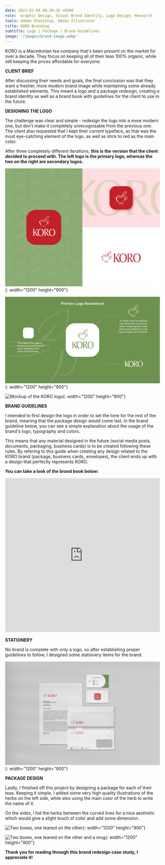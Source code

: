 ```yaml
---
date: 2021-01-08 06:20:35 +0300
role:  Graphic Design, Visual Brand Identity, Logo Design, Research
tools: Adobe Photoshop, Adobe Illustrator
title: KORO Branding
subtitle: Logo | Package | Brand Guidelines
image: '/images/brand-image.webp'
---
```

KORO is a Macedonian tea company that's been present on the market for over a decade. They focus on keeping all of their teas 100% organic, while still keeping the prices affordable for everyone.

<strong>CLIENT BRIEF</strong>

After discussing their needs and goals, the final conclusion was that they want a fresher, more modern brand image while maintaining some already established elements. This meant a logo and a package redesign, creating a brand identity as well as a brand book with guidelines for the client to use in the future.

<strong>DESIGNING THE LOGO</strong>

The challenge was clear and simple - redesign the logo into a more modern one, but don’t make it completely unrecognisable from the previous one. The client also requested that I kept their current typeface, as that was the most eye-catching element of the logo, as well as stick to red as the main color.

After three completely different iterations, <strong>this is the version that the client decided to proceed with. The left logo is the primary logo, whereas the two on the right are secondary logos.</strong>

![KORO logo variations](/images/logo-variations.webp){: width="1200" height="900"}

![Breakdown of the logo elements](/images/logo-breakdown.webp){: width="1200" height="900"}

![Mockup of the KORO logo](/images/logo-mockup.webp){: width="1200" height="900"}

<strong>BRAND GUIDELINES</strong>

I intended to first design the logo in order to set the tone for the rest of the brand, meaning that the package design would come last.
In the brand guideline below, you can see a simple explanation about the usage of the brand's logo, typography and colors. 

This means that any material designed in the future (social media posts, documents, packaging, business cards) is to be created following these rules. By refering to this guide when creating any design related to the KORO brand (package, business cards, envelopes), the client ends up with a design that perfectly represents KORO.

<strong>You can take a look of the brand book below:</strong>

<iframe style="width:100%;height:500px" src="https://online.fliphtml5.com/wtexh/oaai/"  seamless="seamless" scrolling="no" frameborder="0" allowtransparency="true" allowfullscreen="true" ></iframe>

<strong>STATIONERY</strong>

No brand is complete with only a logo, so after establishing proper guidelines to follow, I designed some stationery items for the brand.

![stationery mockup](/images/stationery-mockup.webp){: width="1200" height="900"}

<strong>PACKAGE DESIGN</strong>

Lastly, I finished off this project by designing a package for each of their teas. Keeping it simple, I added some very high quality illustrations of the herbs on the left side, while also using the main color of the herb to write the name of it.

On the sides, I hid the herbs between the curved lines for a nice aesthetic which would give a slight touch of color and add some dimension. 

![Two boxes, one leaned on the other](/images/tea-box-mockup.webp){: width="1200" height="900"}

![Two boxes, one leaned on the other and a mug](/images/tea-box-leaned-mug.webp){: width="1200" height="900"}


<strong>Thank you for reading through this brand redesign case study, I appreciate it!</strong>


